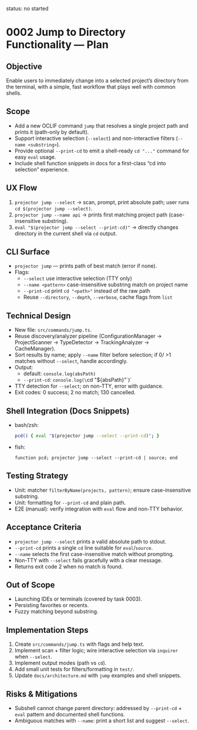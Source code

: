 status: no started

# 0002 Jump to Directory Functionality — Plan

## Objective
Enable users to immediately change into a selected project’s directory from the terminal, with a simple, fast workflow that plays well with common shells.

## Scope
- Add a new OCLIF command `jump` that resolves a single project path and prints it (path-only by default).
- Support interactive selection (`--select`) and non-interactive filters (`--name <substring>`).
- Provide optional `--print-cd` to emit a shell-ready `cd "..."` command for easy `eval` usage.
- Include shell function snippets in docs for a first-class “cd into selection” experience.

## UX Flow
1. `projector jump --select` → scan, prompt, print absolute path; user runs `cd $(projector jump --select)`.
2. `projector jump --name api` → prints first matching project path (case-insensitive substring).
3. `eval "$(projector jump --select --print-cd)"` → directly changes directory in the current shell via `cd` output.

## CLI Surface
- `projector jump` — prints path of best match (error if none). 
- Flags:
  - `--select` use interactive selection (TTY only)
  - `--name <pattern>` case-insensitive substring match on project name
  - `--print-cd` print `cd "<path>"` instead of the raw path
  - Reuse `--directory`, `--depth`, `--verbose`, cache flags from `list`

## Technical Design
- New file: `src/commands/jump.ts`.
- Reuse discovery/analyzer pipeline (ConfigurationManager → ProjectScanner → TypeDetector → TrackingAnalyzer → CacheManager).
- Sort results by name; apply `--name` filter before selection; if 0/ >1 matches without `--select`, handle accordingly.
- Output:
  - default: `console.log(absPath)`
  - `--print-cd`: `console.log(\`cd "${absPath}"\`)`
- TTY detection for `--select`; on non-TTY, error with guidance.
- Exit codes: 0 success; 2 no match; 130 cancelled.

## Shell Integration (Docs Snippets)
- bash/zsh:
  ```sh
  pcd() { eval "$(projector jump --select --print-cd)"; }
  ```
- fish:
  ```fish
  function pcd; projector jump --select --print-cd | source; end
  ```

## Testing Strategy
- Unit: matcher `filterByName(projects, pattern)`; ensure case-insensitive substring.
- Unit: formatting for `--print-cd` and plain path.
- E2E (manual): verify integration with `eval` flow and non-TTY behavior.

## Acceptance Criteria
- `projector jump --select` prints a valid absolute path to stdout.
- `--print-cd` prints a single `cd` line suitable for `eval`/`source`.
- `--name` selects the first case-insensitive match without prompting.
- Non-TTY with `--select` fails gracefully with a clear message.
- Returns exit code 2 when no match is found.

## Out of Scope
- Launching IDEs or terminals (covered by task 0003).
- Persisting favorites or recents.
- Fuzzy matching beyond substring.

## Implementation Steps
1. Create `src/commands/jump.ts` with flags and help text.
2. Implement scan + filter logic; wire interactive selection via `inquirer` when `--select`.
3. Implement output modes (path vs `cd`).
4. Add small unit tests for filters/formatting in `test/`.
5. Update `docs/architecture.md` with `jump` examples and shell snippets.

## Risks & Mitigations
- Subshell cannot change parent directory: addressed by `--print-cd` + `eval` pattern and documented shell functions.
- Ambiguous matches with `--name`: print a short list and suggest `--select`.
